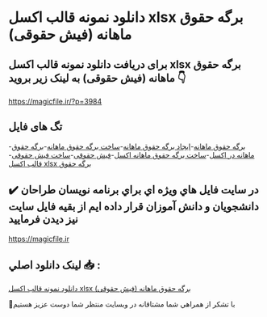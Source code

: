 # دانلود نمونه قالب اکسل xlsx برگه حقوق ماهانه (فیش حقوقی)

## برای دریافت دانلود نمونه قالب اکسل xlsx برگه حقوق ماهانه (فیش حقوقی) به لینک زیر بروید 👇

https://magicfile.ir/?p=3984

## تگ های فایل

-[برگه حقوق ماهانه](https://magicfile.ir/product/%d9%86%d9%85%d9%88%d9%86%d9%87-%d9%82%d8%a7%d9%84%d8%a8%d8%a7%da%a9%d8%b3%d9%84-xlsx-%d8%a8%d8%b1%da%af%d9%87-%d8%ad%d9%82%d9%88%d9%82-%d9%85%d8%a7%d9%87%d8%a7%d9%86%d9%87-%d9%81%db%8c%d8%b4-%d8%ad%d9%82%d9%88%d9%82%db%8c/)-[ایجاد برگه حقوق ماهانه](https://magicfile.ir/product/%d9%86%d9%85%d9%88%d9%86%d9%87-%d9%82%d8%a7%d9%84%d8%a8%d8%a7%da%a9%d8%b3%d9%84-xlsx-%d8%a8%d8%b1%da%af%d9%87-%d8%ad%d9%82%d9%88%d9%82-%d9%85%d8%a7%d9%87%d8%a7%d9%86%d9%87-%d9%81%db%8c%d8%b4-%d8%ad%d9%82%d9%88%d9%82%db%8c/)-[ساخت برگه حقوق ماهانه](https://magicfile.ir/product/%d9%86%d9%85%d9%88%d9%86%d9%87-%d9%82%d8%a7%d9%84%d8%a8%d8%a7%da%a9%d8%b3%d9%84-xlsx-%d8%a8%d8%b1%da%af%d9%87-%d8%ad%d9%82%d9%88%d9%82-%d9%85%d8%a7%d9%87%d8%a7%d9%86%d9%87-%d9%81%db%8c%d8%b4-%d8%ad%d9%82%d9%88%d9%82%db%8c/)-[برگه حقوق ماهانه در اکسل](https://magicfile.ir/product/%d9%86%d9%85%d9%88%d9%86%d9%87-%d9%82%d8%a7%d9%84%d8%a8%d8%a7%da%a9%d8%b3%d9%84-xlsx-%d8%a8%d8%b1%da%af%d9%87-%d8%ad%d9%82%d9%88%d9%82-%d9%85%d8%a7%d9%87%d8%a7%d9%86%d9%87-%d9%81%db%8c%d8%b4-%d8%ad%d9%82%d9%88%d9%82%db%8c/)-[ساخت برگه حقوق ماهانه اکسل](https://magicfile.ir/product/%d9%86%d9%85%d9%88%d9%86%d9%87-%d9%82%d8%a7%d9%84%d8%a8%d8%a7%da%a9%d8%b3%d9%84-xlsx-%d8%a8%d8%b1%da%af%d9%87-%d8%ad%d9%82%d9%88%d9%82-%d9%85%d8%a7%d9%87%d8%a7%d9%86%d9%87-%d9%81%db%8c%d8%b4-%d8%ad%d9%82%d9%88%d9%82%db%8c/)-[فیش حقوقی](https://magicfile.ir/product/%d9%86%d9%85%d9%88%d9%86%d9%87-%d9%82%d8%a7%d9%84%d8%a8%d8%a7%da%a9%d8%b3%d9%84-xlsx-%d8%a8%d8%b1%da%af%d9%87-%d8%ad%d9%82%d9%88%d9%82-%d9%85%d8%a7%d9%87%d8%a7%d9%86%d9%87-%d9%81%db%8c%d8%b4-%d8%ad%d9%82%d9%88%d9%82%db%8c/)-[ساخت فیش حقوقی](https://magicfile.ir/product/%d9%86%d9%85%d9%88%d9%86%d9%87-%d9%82%d8%a7%d9%84%d8%a8%d8%a7%da%a9%d8%b3%d9%84-xlsx-%d8%a8%d8%b1%da%af%d9%87-%d8%ad%d9%82%d9%88%d9%82-%d9%85%d8%a7%d9%87%d8%a7%d9%86%d9%87-%d9%81%db%8c%d8%b4-%d8%ad%d9%82%d9%88%d9%82%db%8c/)-[قالب اکسل xlsx برگه حقوق](https://magicfile.ir/product/%d9%86%d9%85%d9%88%d9%86%d9%87-%d9%82%d8%a7%d9%84%d8%a8%d8%a7%da%a9%d8%b3%d9%84-xlsx-%d8%a8%d8%b1%da%af%d9%87-%d8%ad%d9%82%d9%88%d9%82-%d9%85%d8%a7%d9%87%d8%a7%d9%86%d9%87-%d9%81%db%8c%d8%b4-%d8%ad%d9%82%d9%88%d9%82%db%8c/)

## ✔️ در سايت فايل هاي ويژه اي براي برنامه نويسان طراحان دانشجويان و دانش آموزان قرار داده ايم از بقيه فايل سايت نيز ديدن فرماييد

https://magicfile.ir


## لينک دانلود اصلي 📥 :

[دانلود نمونه قالب اکسل xlsx برگه حقوق ماهانه (فیش حقوقی)](https://magicfile.ir/product/%d9%86%d9%85%d9%88%d9%86%d9%87-%d9%82%d8%a7%d9%84%d8%a8%d8%a7%da%a9%d8%b3%d9%84-xlsx-%d8%a8%d8%b1%da%af%d9%87-%d8%ad%d9%82%d9%88%d9%82-%d9%85%d8%a7%d9%87%d8%a7%d9%86%d9%87-%d9%81%db%8c%d8%b4-%d8%ad%d9%82%d9%88%d9%82%db%8c/) 


🙏با تشکر از همراهي شما مشتاقانه در وبسایت منتظر شما دوست عزیز هستیم

